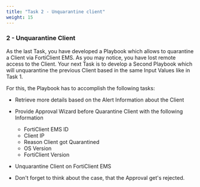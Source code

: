 ```yaml
---
title: "Task 2 - Unquarantine client"
weight: 15
---
```



### 2 - Unquarantine Client

As the last Task, you have developed a Playbook which allows to quarantine a Client via FortiClient EMS. As you may notice, you have lost remote access to the Client. Your next Task is to develop a Second Playbook which will unquarantine the previous Client based in the same Input Values like in Task 1.

For this, the Playbook has to accomplish the following tasks:

- Retrieve more details based on the Alert Information about the Client

- Provide Approval Wizard before Quarantine Client with the following Information

  - FortiClient EMS ID
  - Client IP
  - Reason Client got Quarantined
  - OS Version
  - FortiClient Version

- Unquarantine Client on FortiClient EMS

- Don't forget to think about the case, that the Approval get's rejected.

